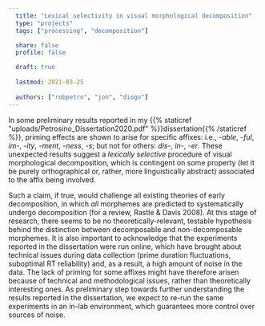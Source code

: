 ```yaml
---
  title: "Lexical selectivity in visual morphological decomposition"
  type: "projects"
  tags: ["processing", "decomposition"]

  share: false
  profile: false

  draft: true
  
  lastmod: 2021-03-25
  
  authors: ["robpetro", "jon", "diogo"]
---
```


In some preliminary results reported in my {{% staticref "uploads/Petrosino_Dissertation2020.pdf" %}}dissertation{{% /staticref %}}, priming effects are shown to arise for specific affixes: i.e., _-able_, _-ful_, _im-_, _-ity_, _-ment_, _-ness_, _-s_; but not for others: _dis-_, _in-_, _-er_. These unexpected results suggest a _lexically selective_ procedure of visual morphological decomposition, which is contingent on some property (let it be purely orthographical or, rather, more linguistically abstract) associated to the affix being involved.

Such a claim, if true, would challenge all existing theories of early decomposition, in which _all_ morphemes are predicted to  systematically undergo decomposition (for a review, Rastle & Davis 2008). At this stage of research, there seems to be no theoretically-relevant, testable hypothesis behind the distinction between decomposable and non-decomposable morphemes. It is also important to acknowledge that the experiments reported in the dissertation were run online, which have brought about technical issues during data collection (prime duration fluctuations, suboptimal RT reliability) and, as a result, a high amount of noise in the data. The lack of priming for some affixes might have therefore arisen because of technical and methodological issues, rather than theoretically interesting ones. As preliminary step towards further understanding the results reported in the dissertation, we expect to re-run the same experiments in an in-lab environment, which guarantees more control over sources of noise.
